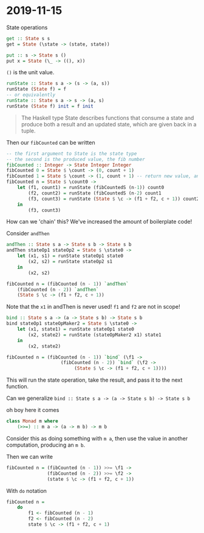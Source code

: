 # 2019-11-15

State operations

```haskell
get :: State s s
get = State (\state -> (state, state))

put :: s -> State s ()
put x = State (\_ -> ((), x))
```

`()` is the unit value.


```haskell
runState :: State s a -> (s -> (a, s))
runState (State f) = f
-- or equivalently
runState :: State s a -> s -> (a, s)
runState (State f) init = f init
```

> The Haskell type State describes functions that consume a state and produce both a result and an updated state, which are given back in a tuple.

Then our `fibCounted` can be written

```haskell
-- the first argument to State is the state type
-- the second is the produced value, the fib number
fibCounted :: Integer -> State Integer Integer
fibCounted 0 = State $ \count -> (0, count + 1)
fibCounted 1 = State $ \count -> (1, count + 1) -- return new value, and new state 
fibCounted n = State $ \count0 ->
    let (f1, count1) = runState (fibCountedS (n-1)) count0
        (f2, count2) = runState (fibCountedS (n-2) count1
        (f3, count3) = runState (State $ \c -> (f1 + f2, c + 1)) count2
    in 
        (f3, count3)
```

How can we 'chain' this? We've increased the amount of boilerplate code!

Consider `andThen`

```haskell
andThen :: State s a -> State s b -> State s b
andThen stateOp1 stateOp2 = State $ \state0 ->
    let (x1, s1) = runState stateOp1 state0
        (x2, s2) = runState stateOp2 s1
    in 
        (x2, s2)

fibCounted n = (fibCounted (n - 1)) `andThen`
    (fibCounted (n - 2)) `andThen`
    (State $ \c -> (f1 + f2, c + 1))
```

Note that the `x1` in andThen is never used! `f1` and `f2` are not in scope!


```haskell
bind :: State s a -> (a -> State s b) -> State s b
bind stateOp1 stateOpMaker2 = State $ \state0 ->
    let (x1, state1) = runState stateOp1 state0
        (x2, state2) = runState (stateOpMaker2 x1) state1
    in 
        (x2, state2)

fibCounted n = (fibCounted (n - 1)) `bind` (\f1 ->
                    (fibCounted (n - 2)) `bind` (\f2 ->
                         (State $ \c -> (f1 + f2, c + 1))))
```

This will run the state operation, take the result, and pass it to the next function.


Can we generalize `bind :: State s a -> (a -> State s b) -> State s b`

oh boy here it comes

```haskell
class Monad m where
    (>>=) :: m a -> (a -> m b) -> m b
```

Consider this as doing something with `m a`, then use the value in another computation, producing an `m b`.

Then we can write

```haskell
fibCounted n = (fibCounted (n - 1)) >>= \f1 ->
               (fibCounted (n - 2)) >>= \f2 ->
               (state $ \c -> (f1 + f2, c + 1))
```
With `do` notation

```haskell
fibCounted n = 
    do
        f1 <- fibCounted (n - 1)
        f2 <- fibCounted (n - 2)
        state $ \c -> (f1 + f2, c + 1)
```